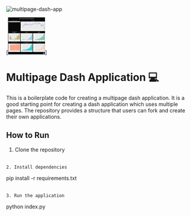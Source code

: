 ![multipage-dash-app]()

[<img src="./assets/img_patients_currentstate_dashboard.png" alt="MarineGEO circle logo" style="height: 100px; width:100px;"/>] 

# Multipage Dash Application 💻

This is a boilerplate code for creating a multipage dash application. It is a good starting point for creating a dash application which uses multiple pages. The repository provides a structure that users can fork and create their own applications. 

## How to Run 

1. Clone the repository 


```

2. Install dependencies 

```
pip install -r requirements.txt
```

3. Run the application 

```
python index.py
```